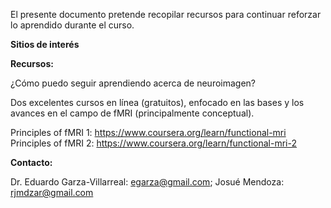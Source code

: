 El presente documento pretende recopilar recursos para continuar reforzar lo aprendido durante el curso.

**Sitios de interés**

**Recursos:**


¿Cómo puedo seguir aprendiendo acerca de neuroimagen?

Dos excelentes cursos en línea (gratuitos), enfocado en las bases y los avances en el campo de fMRI (principalmente conceptual).

Principles of fMRI 1: https://www.coursera.org/learn/functional-mri
Principles of fMRI 2: https://www.coursera.org/learn/functional-mri-2


**Contacto:**

Dr. Eduardo Garza-Villarreal: egarza@gmail.com; Josué Mendoza: rjmdzar@gmail.com
